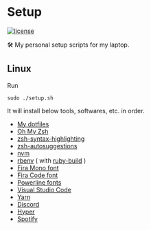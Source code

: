 # Setup
[![license](https://img.shields.io/github/license/gluons/setup.svg?style=flat-square)](./LICENSE)

🛠️ My personal setup scripts for my laptop.

## Linux

Run

```shell
sudo ./setup.sh
```

It will install below tools, softwares, etc. in order.

- [My dotfiles](https://github.com/gluons/dotfiles)
- [Oh My Zsh](https://github.com/robbyrussell/oh-my-zsh)
- [zsh-syntax-highlighting](https://github.com/zsh-users/zsh-syntax-highlighting)
- [zsh-autosuggestions](https://github.com/zsh-users/zsh-autosuggestions)
- [nvm](https://github.com/creationix/nvm)
- [rbenv](https://github.com/rbenv/rbenv) ( with [ruby-build](https://github.com/rbenv/ruby-build) )
- [Fira Mono font](https://github.com/mozilla/Fira)
- [Fira Code font](https://github.com/tonsky/FiraCode)
- [Powerline fonts](https://github.com/powerline/fonts)
- [Visual Studio Code](https://code.visualstudio.com/)
- [Yarn](https://yarnpkg.com/)
- [Discord](https://discordapp.com/)
- [Hyper](https://hyper.is/)
- [Spotify](https://www.spotify.com/)
